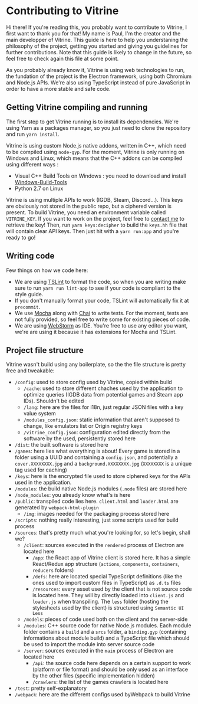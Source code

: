 # Contributing to Vitrine

Hi there! If you're reading this, you probably want to contribute to Vitrine, I first want to thank you for that!
My name is Paul, I'm the creator and the main developper of Vitrine.
This guide is here to help you understaning the philosophy of the project, getting you started and giving you guidelines for further contributions.
Note that this guide is likely to change in the future, so feel free to check again this file at some point.

As you probably already know it, Vitrine is using web technologies to run, the fundation of the project is the Electron framework, using both Chromium and Node.js APIs.
We're also using TypeScript instead of pure JavaScript in order to have a more stable and safe code.

## Getting Vitrine compiling and running

The first step to get Vitrine running is to install its dependencies. We're using Yarn as a packages manager, so you just need to clone the repository and run `yarn install`.

Vitrine is using custom Node.js native addons, written in C++, which need to be compiled using `node-gyp`. For the moment, Vitrine is only running on Windows and Linux, which means that the C++ addons can be compiled using different ways :
- Visual C++ Build Tools on Windows : you need to download and install [Windows-Build-Tools](https://github.com/felixrieseberg/windows-build-tools)
- Python 2.7 on Linux


Vitrine is using multiple APIs to work (IGDB, Steam, Discord...). This keys are obviously not stored in the public repo, but a ciphered version is present.
To build Vitrine, you need an environment variable called `VITRINE_KEY`. If you want to work on the project, feel free to [contact me](mailto:paul.roman@epitech.eu) to retrieve the key!
Then, run `yarn keys:decipher` to build the `keys.hh` file that will contain clear API keys.
Then just hit with a `yarn run:app` and you're ready to go!


## Writing code

Few things on how we code here:
* We are using [TSLint](https://palantir.github.io/tslint) to format the code, so when you are writing make sure to run `yarn run lint-app` to see if your code is compliant to the style guide.
* If you don't manually format your code, TSLint will automatically fix it at `precommit`.
* We use [Mocha](https://mochajs.org) along with [Chai](http://www.chaijs.com) to write tests. For the moment, tests are not fully provided, so feel free to write some for existing pieces of code.
* We are using [WebStorm](https://www.jetbrains.com/webstorm) as IDE. You're free to use any editor you want, we're are using it because it has extensions for Mocha and TSLint.

## Project file structure

Vitrine wasn't build using any boilerplate, so the the file structure is pretty free and tweakable:
- `/config`: used to store config used by Vitrine, copied within build
  - `/cache`: used to store different chaches used by the application to optimize queries (IGDB data from potential games and Steam app IDs). Shouldn't be edited
  - `/lang`: here are the files for i18n, just regular JSON files with a key value system
  - `/modules_config.json`: static information that aren't supposed to change, like emulators list or Origin registry keys
  - `/vitrine_config.json`: configuration edited directly from the software by the used, persistently stored here
- `/dist`: the built software is stored here
- `/games`: here lies what everything is about! Every game is stored in a folder using a UUID and containing a `config.json`, and potentially a `cover.XXXXXXXX.jpg` and a `background.XXXXXXXX.jpg` (`XXXXXXXX` is a unique tag used for caching)
- `/keys`: here is the encrypted file used to store ciphered keys for the APIs used in the application.
- `/modules`: the build native Node.js modules (`.node` files) are stored here
- `/node_modules`: you already know what's is here
- `/public`: transpiled code lies here. `client.html` and `loader.html` are generated by `webpack-html-plugin`
  - `/img`: images needed for the packaging process stored here
- `/scripts`: nothing really interesting, just some scripts used for build process
- `/sources`: that's pretty much what you're looking for, so let's begin, shall we?
  - `/client`: sources executed in the `rendered` process of Electron are located here
    - `/app`: the React app of Vitrine client is stored here. It has a simple React/Redux app structure (`actions`, `components`, `containers`, `reducers` folders)
    - `/defs`: here are located special TypeScript definitions (like the ones used to import custom files in TypeScript) as `.d.ts` files
    - `/resources`: every asset used by the client that is not source code is located here. They will by directly loaded into `client.js` and `loader.js` when transpiling. The `less` folder (hosting the stylesheets used by the client) is structured using `Semantic UI Less`
  - `/models`: pieces of code used both on the client and the server-side
  - `/modules`: C++ source code for native Node.js modules. Each module folder contains a `build` and a `srcs` folder, a `binding.gyp` (containing informations about module build) and a TypeScript file which should be used to import the module into server source code
  - `/server`: sources executed in the `main` process of Electron are located here
    - `/api`: the source code here depends on a certain support to work (platform or file format) and should be only used as an interface by the other files (specific implementation hidden)
    - `/crawlers`: the list of the games crawlers is located here
- `/test`: pretty self-explanatory
- `/webpack`: here are the different configs used byWebpack to build Vitrine
